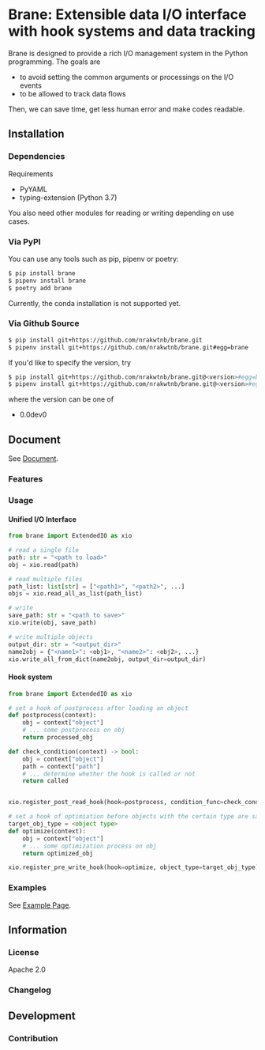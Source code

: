 # Brane: Extensible data I/O interface with hook systems and data tracking 

Brane is designed to provide a rich I/O management system in the Python programming.
The goals are

* to avoid setting the common arguments or processings on the I/O events
* to be allowed to track data flows

Then, we can save time, get less human error and make codes readable.

## Installation

### Dependencies

Requirements
* PyYAML
* typing-extension (Python 3.7)

You also need other modules for reading or writing depending on use cases.

### Via PyPI

You can use any tools such as pip, pipenv or poetry:

```sh
$ pip install brane
$ pipenv install brane
$ poetry add brane
```

Currently, the conda installation is not supported yet.

### Via Github Source

```sh
$ pip install git+https://github.com/nrakwtnb/brane.git
$ pipenv install git+https://github.com/nrakwtnb/brane.git#egg=brane
```

If you'd like to specify the version, try
```sh
$ pip install git+https://github.com/nrakwtnb/brane.git@<version>#egg=brane
$ pipenv install git+https://github.com/nrakwtnb/brane.git@<version>#egg=brane
```
where the version can be one of
* 0.0dev0

## Document

See [Document](https://nrakwtnb.github.io/brane/).

### Features

### Usage

#### Unified I/O Interface

```python
from brane import ExtendedIO as xio

# read a single file
path: str = "<path to load>"
obj = xio.read(path)

# read multiple files
path_list: list[str] = ["<path1>", "<path2>", ...]
objs = xio.read_all_as_list(path_list)

# write
save_path: str = "<path to save>"
xio.write(obj, save_path)

# write multiple objects
output_dir: str = "<output_dir>"
name2obj = {"<name1>": <obj1>, "<name2>": <obj2>, ...}
xio.write_all_from_dict(name2obj, output_dir=output_dir)
```

#### Hook system

```python
from brane import ExtendedIO as xio

# set a hook of postprocess after loading an object
def postprocess(context):
    obj = context["object"]
    # ... some postprocess on obj
    return processed_obj

def check_condition(context) -> bool:
    obj = context["object"]
    path = context["path"]
    # ... determine whether the hook is called or not
    return called


xio.register_post_read_hook(hook=postprocess, condition_func=check_condition)

# set a hook of optimiation before objects with the certain type are saved
target_obj_type = <object type>
def optimize(context):
    obj = context["object"]
    # ... some optimization process on obj
    return optimized_obj

xio.register_pre_write_hook(hook=optimize, object_type=target_obj_type)
```

### Examples

See [Example Page](examples).

## Information

### License

Apache 2.0

### Changelog

## Development

### Contribution

